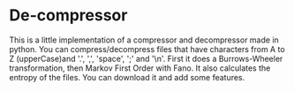 # De-compressor
This is a little implementation of a compressor and decompressor made in python.
You can compress/decompress files that have characters from A to Z (upperCase)and '.', ',', 'space', ';' and '\n'.
First it does a Burrows-Wheeler transformation, then Markov First Order with Fano.
It also calculates the entropy of the files.
You can download it and add some features.
